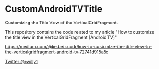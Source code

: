 CustomAndroidTVTitle
====================
Customizing the Title View of the VerticalGridFragment.

This repository contains the code related to my article "How to customize the title view in the VerticalGridFragment [Android TV]"

https://medium.com/@be.betr.codr/how-to-customize-the-title-view-in-the-verticalgridfragment-android-tv-72741d915a5c


[Twitter @ewilly1](https://twitter.com/@ewilly1)
